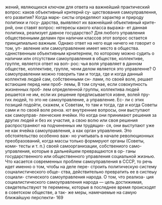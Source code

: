 жений, являющихся ключом для ответа на важнейший
практический вопрос: каков объективный крнтернй су-
ществования самоулравлення, его развития? Когда марк-
систы определяют характер и природу политики и госу-
дарства, выявляют их важнейший объективный крите-
рнй, они ставят вопрос: нятересы какого класса выража-
ет данная политика, реализует давное государство? Для
любого управления общественными деламн прн наличии
классов этот вопрос остается принципиально важным.
Однако ответ на него еще ничего не говорит о том, уп-
авление или самоуправление имеет место в общества.
сдннственным объективным крнитернем, по которому
можно судить о наличии илн отсутствии самоуправления
в обществе, коллективе, группе, является ответ на воп-
рос: чья воля управляет в данном обществе, коллективе,
групле, ченм делом является это управленне?
О самоуправлении можно говорить там и тогда, где
и когда данный коллектив людей сам, собственными сн-
лами, по своей воле, решает встаюшие перед ним проб-
лемы, В том случае, если совокупность жизненных проб-
лем определенной группы, коллектива людей решается
не им, если их решение предписывается извне, волей пру-
гих людей, то это не самоуправление, а управление. Ес-
ли с этих позиций подойти, скажем, к Советам, то там
и тогда, где и когда Советы сами и по своей воле ренза.
ют внутренние вопросы, они выступают как самоуправ-
ленческие ячейки. Но когда они принимают решения за
других людей и без их участия, а свою волю или своя
решения распространяют на подчиненных им трудящих-
ся, они выступают уже не как ячейка самоуправления, а
как орган управления. Это обстоятельство особенно важ-
но учитывать в начале революционных преобразований,
когда массы только формируют органы (Советы, коми-
тесты и т. п.} своей самоорганизации, собствениого само-
управления, которые в дальнейшем превращаются в ор-
ганы государственного или общественного управления
социальной жизнью.
Что касается современных проблем самоуправления
в СССР, то речь идет именно о том, чтобы на деле пере-
строить политическую систему соцналистического обще-
ства, действительно превратить ее в систеыу социали-
стического самоуправления народа. О том, что реализа-
ция социалистического самоуправления народа — цель
достижимая, свидетельствуют те перемены, которые в
последнее время происходят в советском обществе, а так-
же меры, намечаемые на самую ближайшую перспекти-
169
